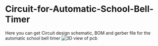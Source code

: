 # Circuit-for-Automatic-School-Bell-Timer
Here you can get Circuit design schematic, BOM and gerber file for the automatic school bell timer
![3D view of pcb](https://github.com/user-attachments/assets/45c99865-cfdd-446b-b87b-6f15a56cff95)
